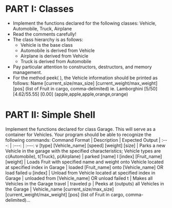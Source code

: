 # PART I: Classes

* Implement the functions declared for the following classes: Vehicle, Automobile, Truck, Airplane
* Read the comments carefully! 
* The class hierarchy is as follows:
  * Vehicle is the base class
  * Automobile is derived from Vehicle
  * Airplane is derived from Vehicle
  * Truck is derived from Automobile
* Pay particular attention to constructors, destructors, and memory management.
* For the method peek( ), the Vehicle information should be printed as follows:
Name  [current_size/max_size]  [current_weight/max_weight]  [pos]  (list of Fruit in cargo, comma-delimited)
ie.  Lamborghini  [5/50]  [4.62/55.55]  [0.00]  (apple,apple,apple,orange,orange)


# PART II: Simple Shell

Implement the functions declared for class Garage. This will serve as a container for Vehicles.
Your program should be able to recognize the following commands:
Command Format | Description | Expected Output
| :---: | :---: | :---:
v [type] [Vehicle_name] [speed] [weight] [size] | Parks a new Vehicle in the garage with the specified characteristics; Vehicle types are c(Automobile), t(Truck), p(Airplane) | parked [name]
l [index] [Fruit_name] [weight]	| Loads Fruit with specified name and weight onto Vehicle located at specified index in Garage | loaded [Fruit_name] onto [Vehicle_name] OR load failed
u [index]	| Unload from Vehicle located at specified index in Garage | unloaded from [Vehicle_name] OR unload failed 
t | Makes all Vehicles in the Garage travel | traveled
p | Peeks at (outputs) all Vehicles in the Garage | Vehicle_name  [current_size/max_size]  [current_weight/max_weight]  [pos]  (list of Fruit in cargo, comma-delimited)...
